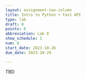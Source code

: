 ```yaml
---
layout: assignment-two-column
title: Intro to Python + Fast API
type: lab
draft: 0
points: 6
abbreviation: Lab 8
show_schedule: 1
num: 8
start_date: 2023-10-26
due_date: 2023-10-29

---
```

TBD